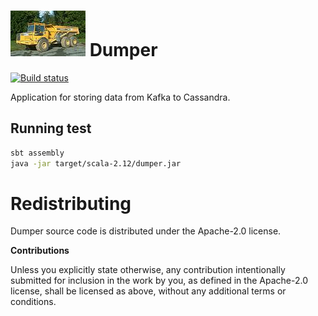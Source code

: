# ![icon](etc/dumper.jpg) Dumper


[![Build status](https://travis-ci.org/carldata/dumper.svg?branch=master)](https://travis-ci.org/carldata/dumper)

Application for storing data from Kafka to Cassandra.

 
## Running test
 
 ```bash
sbt assembly
java -jar target/scala-2.12/dumper.jar 
 ```
 
# Redistributing

Dumper source code is distributed under the Apache-2.0 license.

**Contributions**

Unless you explicitly state otherwise, any contribution intentionally submitted
for inclusion in the work by you, as defined in the Apache-2.0 license, shall be
licensed as above, without any additional terms or conditions.
